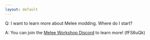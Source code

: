 ```yaml
---
layout: default
---
```


Q: I want to learn more about Melee modding. Where do I start?

A: You can join the [Melee Workshop Discord](https://discord.gg/fFS6uQk) to learn more! (fFS6uQk)
